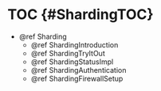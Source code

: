 TOC {#ShardingTOC}
==================

- @ref Sharding
  - @ref ShardingIntroduction
  - @ref ShardingTryItOut
  - @ref ShardingStatusImpl
  - @ref ShardingAuthentication
  - @ref ShardingFirewallSetup
